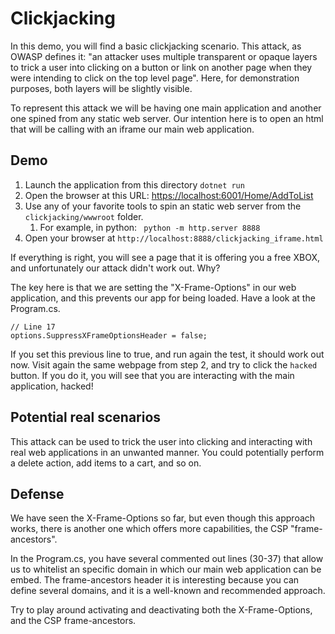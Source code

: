 # Clickjacking
In this demo, you will find a basic clickjacking scenario. This attack, as OWASP defines it: "an attacker uses multiple transparent or opaque layers to trick a user into clicking on a button or link on another page when they were intending to click on the top level page". Here, for demonstration purposes, both layers will be slightly visible. 

To represent this attack we will be having one main application and another one spined from any static web server. Our intention here is to open an html that will be calling with an iframe our main web application. 

## Demo
1. Launch the application from this directory `dotnet run`
2. Open the browser at this URL: [https://localhost:6001/Home/AddToList](https://localhost:6001/Home/AddToList)
3. Use any of your favorite tools to spin an static web server from the `clickjacking/wwwroot` folder.
   1. For example, in python: ` python -m http.server 8888`
4. Open your browser at `http://localhost:8888/clickjacking_iframe.html`

If everything is right, you will see a page that it is offering you a free XBOX, and unfortunately our attack didn't work out. Why?

The key here is that we are setting the "X-Frame-Options" in our web application, and this prevents our app for being loaded. Have a look at the Program.cs.

```
// Line 17
options.SuppressXFrameOptionsHeader = false;
```

If you set this previous line to true, and run again the test, it should work out now. Visit again the same webpage from step 2, and try to click the `hacked` button. If you do it, you will see that you are interacting with the main application, hacked!

## Potential real scenarios
This attack can be used to trick the user into clicking and interacting with real web applications in an unwanted manner. You could potentially perform a delete action, add items to a cart, and so on.

## Defense
We have seen the X-Frame-Options so far, but even though this approach works, there is another one which offers more capabilities, the CSP "frame-ancestors".

In the Program.cs, you have several commented out lines (30-37) that allow us to whitelist an specific domain in which our main web application can be embed. The frame-ancestors header it is interesting because you can define several domains, and it is a well-known and recommended approach.

Try to play around activating and deactivating both the X-Frame-Options, and the CSP frame-ancestors.


